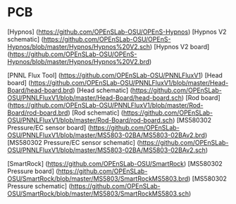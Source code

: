 # PCB
[Hypnos] (https://github.com/OPEnSLab-OSU/OPEnS-Hypnos)
[Hypnos V2 schematic] (https://github.com/OPEnSLab-OSU/OPEnS-Hypnos/blob/master/Hypnos/Hypnos%20V2.sch)
[Hypnos V2 board] (https://github.com/OPEnSLab-OSU/OPEnS-Hypnos/blob/master/Hypnos/Hypnos%20V2.brd)

[PNNL Flux Tool] (https://github.com/OPEnSLab-OSU/PNNLFluxV1)
[Head board] (https://github.com/OPEnSLab-OSU/PNNLFluxV1/blob/master/Head-Board/head-board.brd)
[Head schematic] (https://github.com/OPEnSLab-OSU/PNNLFluxV1/blob/master/Head-Board/head-board.sch)
[Rod board] (https://github.com/OPEnSLab-OSU/PNNLFluxV1/blob/master/Rod-Board/rod-board.brd)
[Rod schematic] (https://github.com/OPEnSLab-OSU/PNNLFluxV1/blob/master/Rod-Board/rod-board.sch)
[MS580302 Pressure/EC sensor board] (https://github.com/OPEnSLab-OSU/PNNLFluxV1/blob/master/MS5803-02BA/MS5803-02BAv2.brd)
[MS580302 Pressure/EC sensor schematic] (https://github.com/OPEnSLab-OSU/PNNLFluxV1/blob/master/MS5803-02BA/MS5803-02BAv2.sch)

[SmartRock] (https://github.com/OPEnSLab-OSU/SmartRock)
[MS580302 Pressure board] (https://github.com/OPEnSLab-OSU/SmartRock/blob/master/MS5803/SmartRockMS5803.brd)
[MS580302 Pressure schematic] (https://github.com/OPEnSLab-OSU/SmartRock/blob/master/MS5803/SmartRockMS5803.sch)
